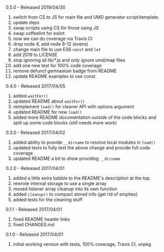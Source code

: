 0.5.0 - Released 2019/04/30

1. switch from CS to JS for main file and UMD generator script/template.
2. update deps
3. swap scripts using CS for those using JS
4. swap coffeelint for eslint
5. now we can do coverage via Travis CI
6. drop node 4, add node 8-12 (evens)
7. change main file to use ES6 `const` and `let`
8. add 2019 to LICENSE
9. stop ignoring all lib/*.js and only ignore umd/map files
10. add one new test for 100% code coverage
11. remove defunct gemnasium badge from README
12. update README examples to use const


0.4.0 - Released 2017/04/05

1. added `waitFor()`
2. updated README about `waitFor()`
3. reimplement `load()` for cleaner API with options argument
4. updated README for new `load()`
5. added more README documentation *outside* of the code blocks and split up some code blocks (still needs more work)


0.3.0 - Released 2017/04/02

1. added ability to provide `__dirname` to resolve local modules in `load()`
2. updated tests to fully test the above change and provide full code coverage
3. updated README a bit to show providing `__dirname`


0.2.0 - Released 2017/04/01

1. added a little extra babble to the README's description at the top.
2. rewrote internal storage to use a single array
3. moved listener array cleanup into its own function
4. added `cleanup()` to compact stored info (get rid of empties)
5. added tests for the cleaning stuff


0.1.1 - Released 2017/04/01

1. fixed README header links
2. fixed CHANGES.md

0.1.0 - Released 2017/04/01

1. initial working version with tests, 100% coverage, Travis CI, unpkg
